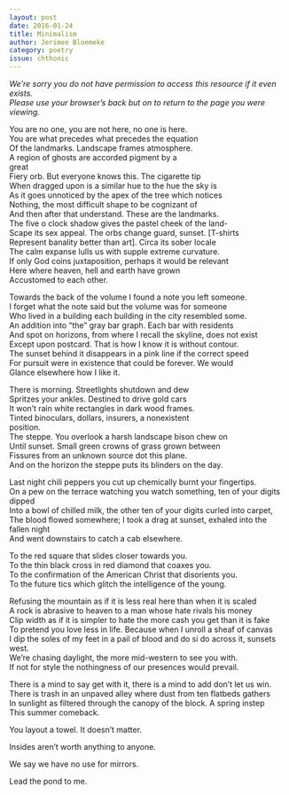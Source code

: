 ```yaml
---
layout: post 
date: 2016-01-24
title: Minimalism
author: Jerimee Bloemeke
category: poetry
issue: chthonic
---
```

_We’re sorry you do not have permission to access this resource if it even exists._  
_Please use your browser’s back but on to return to the page you were viewing._  

You are no one, you are not here, no one is here.  
You are what precedes what precedes the equation  
Of the landmarks. Landscape frames atmosphere.  
A region of ghosts are accorded pigment by a  
great  
Fiery orb. But everyone knows this. The cigarette tip  
When dragged upon is a similar hue to the hue the sky is  
As it goes unnoticed by the apex of the tree which notices  
Nothing, the most difficult shape to be cognizant of  
And then after that understand. These are the landmarks.  
The five o clock shadow gives the pastel cheek of the land-  
Scape its sex appeal. The orbs change guard, sunset. [T-shirts  
Represent banality better than art]. Circa its sober locale  
The calm expanse lulls us with supple extreme curvature.  
If only God coins juxtaposition, perhaps it would be relevant  
Here where heaven, hell and earth have grown  
Accustomed to each other.  

Towards the back of the volume I found a note you left someone.  
I forget what the note said but the volume was for someone  
Who lived in a building each building in the city resembled some.  
An addition into “the” gray bar graph. Each bar with residents  
And spot on horizons, from where I recall the skyline, does not exist  
Except upon postcard. That is how I know it is without contour.  
The sunset behind it disappears in a pink line if the correct speed  
For pursuit were in existence that could be forever. We would  
Glance elsewhere how I like it.  

There is morning. Streetlights shutdown and dew  
Spritzes your ankles. Destined to drive gold cars  
It won’t rain white rectangles in dark wood frames.  
Tinted binoculars, dollars, insurers, a nonexistent  
position.  
The steppe. You overlook a harsh landscape bison chew on  
Until sunset. Small green crowns of grass grown between  
Fissures from an unknown source dot this plane.  
And on the horizon the steppe puts its blinders on the day.  

Last night chili peppers you cut up chemically burnt your fingertips.  
On a pew on the terrace watching you watch something, ten of your digits dipped  
Into a bowl of chilled milk, the other ten of your digits curled into carpet,  
The blood flowed somewhere; I took a drag at sunset, exhaled into the fallen night  
And went downstairs to catch a cab elsewhere.  

To the red square that slides closer towards you.  
To the thin black cross in red diamond that coaxes you.  
To the confirmation of the American Christ that disorients you.  
To the future tics which glitch the intelligence of the young.  

Refusing the mountain as if it is less real here than when it is scaled  
A rock is abrasive to heaven to a man whose hate rivals his money  
Clip width as if it is simpler to hate the more cash you get than it is fake  
To pretend you love less in life. Because when I unroll a sheaf of canvas  
I dip the soles of my feet in a pail of blood and do si do across it, sunsets west.  
We’re chasing daylight, the more mid-western to see you with.  
If not for style the nothingness of our presences would prevail. 

There is a mind to say get with it, there is a mind to add don’t let us win.  
There is trash in an unpaved alley where dust from ten flatbeds gathers  
In sunlight as filtered through the canopy of the block. A spring instep  
This summer comeback.  

You layout a towel. It doesn’t matter.  

Insides aren’t worth anything to anyone.  

We say we have no use for mirrors.  

Lead the pond to me.